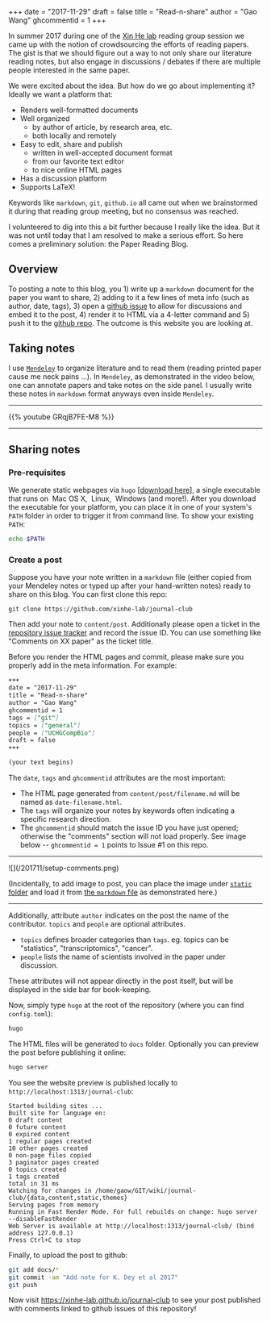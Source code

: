 +++
date = "2017-11-29"
draft = false
title = "Read-n-share"
author = "Gao Wang"
ghcommentid = 1
+++

In summer 2017 during one of the [Xin He lab](http://xinhelab.org) reading group session we came up with the notion of crowdsourcing the efforts of reading papers.
The gist is that we should figure out a way to not only share our literature reading notes, but also engage in discussions / debates if there are multiple people interested in the same paper.

We were excited about the idea. But how do we go about implementing it? Ideally we want a platform that:

- Renders well-formatted documents
- Well organized
  - by author of article, by research area, etc.
  - both locally and remotely
- Easy to edit, share and publish
  - written in well-accepted document format
  - from our favorite text editor
  - to nice online HTML pages 
- Has a discussion platform
- Supports LaTeX!

Keywords like `markdown`, `git`, `github.io` all came out when we brainstormed it during that reading group meeting, but no consensus was reached.

I volunteered to dig into this a bit further because I really like the idea. But it was not until today that I am resolved to make a serious effort. So here comes a preliminary solution: the Paper Reading Blog. 

## Overview
To posting a note to this blog, you 1) write up a `markdown` document for the paper you want to share, 2) adding to it a few lines of meta info (such as author, date, tags), 3) open a [github issue](https://github.com/xinhe-lab/journal-club/issues) to allow for discussions and embed it to the post, 4) render it to HTML via a 4-letter command and 5) push it to the [github repo](https://github.com/xinhe-lab/journal-club). The outcome is this website you are looking at. 

## Taking notes

I use [`Mendeley`](https://www.mendeley.com/) to organize literature and to read them (reading printed paper cause me neck pains ...). In `Mendeley`, as demonstrated in the video below, one can annotate papers and take notes on the side panel. I usually write these notes in `markdown` format anyways even inside `Mendeley`.

<hr>
{{% youtube GRqjB7FE-M8 %}}
<hr>

## Sharing notes 
### Pre-requisites

We generate static webpages via `hugo` [[download here](https://github.com/gohugoio/hugo/releases)], a single executable that runs on <i class="fa fa-apple"></i>&nbsp;Mac OS&nbsp;X, <i class="fa fa-linux"></i>&nbsp;Linux, <i class="fa fa-windows"></i>&nbsp;Windows (and more!). After you download the executable for your platform, you can place it in one of your system's `PATH` folder in order to trigger it from command line. To show your existing `PATH`:

```bash
echo $PATH
```

### Create a post

Suppose you have your note written in a `markdown` file (either copied from your Mendeley notes or typed up after your hand-written notes) ready to share on this blog. You can first clone this repo:

```
git clone https://github.com/xinhe-lab/journal-club
```

Then add your note to `content/post`. Additionally please open a ticket in the [repository issue tracker](https://github.com/xinhe-lab/journal-club/issues) and record the issue ID. You can use something like "Comments on XX paper" as the ticket title.

Before you render the HTML pages and commit, please make sure you properly add in the meta information. For example:

```markdown
+++
date = "2017-11-29"
title = "Read-n-share"
author = "Gao Wang"
ghcommentid = 1
tags = ["git"]
topics = ["general"]
people = ["UCHGCompBio"]
draft = false
+++

(your text begins)
```

The `date`, `tags` and `ghcommentid` attributes are the most important:

- The HTML page generated from `content/post/filename.md` will be named as `date-filename.html`.
- The `tags` will organize your notes by keywords often indicating a specific research direction.
- The `ghcommentid` should match the issue ID you have just opened; otherwise the "comments" section will not load properly. See image below -- `ghcommentid = 1` points to Issue #1 on this repo.

<hr>
![](/201711/setup-comments.png)

(Incidentally, to add image to post, you can place the image under [`static` folder](https://github.com/xinhe-lab/journal-club/blob/master/static/201711/setup-comments.png) and load it from [the `markdown` file](https://github.com/xinhe-lab/journal-club/blob/master/content/post/uchg-compbio-jc.md#create-a-post) as demonstrated here.)
<hr>

Additionally, attribute `author` indicates on the post the name of the contributor. `topics` and `people` are optional attributes. 

- `topics` defines broader categories than `tags`. eg. topics can be "statistics", "transcriptomics", "cancer".
- `people` lists the name of scientists involved in the paper under discussion.

These attributes will not appear directly in the post itself, but will be displayed in the side bar for book-keeping.

Now, simply type `hugo` at the root of the repository (where you can find `config.toml`):

```bash
hugo
```

The HTML files will be generated to `docs` folder. Optionally you can preview the post before publishing it online:

```bash
hugo server
```

You see the website preview is published locally to `http://localhost:1313/journal-club`:

```text
Started building sites ...
Built site for language en:
0 draft content
0 future content
0 expired content
1 regular pages created
10 other pages created
0 non-page files copied
3 paginator pages created
0 topics created
1 tags created
total in 31 ms
Watching for changes in /home/gaow/GIT/wiki/journal-club/{data,content,static,themes}
Serving pages from memory
Running in Fast Render Mode. For full rebuilds on change: hugo server --disableFastRender
Web Server is available at http://localhost:1313/journal-club/ (bind address 127.0.0.1)
Press Ctrl+C to stop
```

Finally, to upload the post to github:

```bash
git add docs/*
git commit -am "Add note for K. Dey et al 2017"
git push
```

Now visit https://xinhe-lab.github.io/journal-club to see your post published with comments linked to github issues of this repository!
